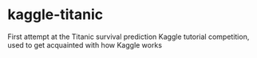 # kaggle-titanic
First attempt at the Titanic survival prediction Kaggle tutorial competition, used to get acquainted with how Kaggle works
